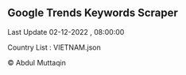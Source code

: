 

## Google Trends Keywords Scraper 
 
Last Update 02-12-2022 , 08:00:00

Country List :
VIETNAM.json



© Abdul Muttaqin 
